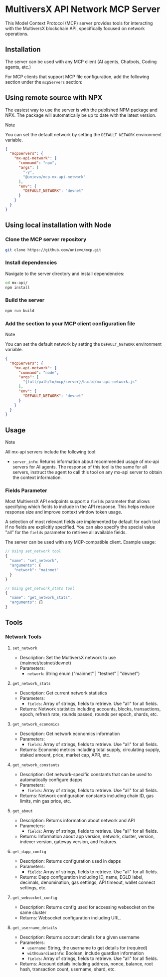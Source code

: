 # MultiversX API Network MCP Server

This Model Context Protocol (MCP) server provides tools for interacting with the MultiversX blockchain API, specifically focused on network operations.

## Installation

The server can be used with any MCP client (AI agents, Chatbots, Coding agents, etc.)

For MCP clients that support MCP file configuration, add the following section under the `mcpServers` section:

## Using remote source with NPX

The easiest way to use the server is with the published NPM package and NPX.
The package will automatically be up to date with the latest version.

> [!NOTE]
>
> You can set the default network by setting the `DEFAULT_NETWORK` environment variable.

```json
{
  "mcpServers": {
    "mx-api-network": {
      "command": "npx",
      "args": [
        "-y",
        "@unievo/mcp-mx-api-network"
      ],
      "env": {
        "DEFAULT_NETWORK": "devnet"
      }
    }
  }
}
```

## Using local installation with Node

### Clone the MCP server repository

```bash
git clone https://github.com/unievo/mcp.git
```

### Install dependencies

Navigate to the server directory and install dependencies:

```bash
cd mx-api/
npm install
```

### Build the server

```bash
npm run build
```

### Add the section to your MCP client configuration file

> [!NOTE]
>
> You can set the default network by setting the `DEFAULT_NETWORK` environment variable.

```json
{
  "mcpServers": {
    "mx-api-network": {
      "command": "node",
      "args": [
        "{full/path/to/mcp/server}/build/mx-api-network.js"
      ],
      "env": {
        "DEFAULT_NETWORK": "devnet"
      }
    }
  }
}
```

## Usage

> [!NOTE]
>
> All mx-api servers include the following tool:
>
>- `server_info`: Returns information about recommended usage of mx-api servers for AI agents. The response of this tool is the same for all servers, instruct the agent to call this tool on any mx-api server to obtain the context information.

### Fields Parameter

Most MultiversX API endpoints support a `fields` parameter that allows specifying which fields to include in the API response. This helps reduce response size and improve context window token usage.

A selection of most relevant fields are implemented by default for each tool if no fields are explicitly specified. You can also specify the special value "all" for the `fields` parameter to retrieve all available fields.

The server can be used with any MCP-compatible client. Example usage:

```typescript
// Using set_network tool
{
  "name": "set_network",
  "arguments": {
    "network": "mainnet"
  }
}

// Using get_network_stats tool
{
  "name": "get_network_stats",
  "arguments": {}
}
```

## Tools

### Network Tools

1. `set_network`
   - Description: Set the MultiversX network to use (mainnet/testnet/devnet)
   - Parameters:
     - `network`: String enum ("mainnet" | "testnet" | "devnet")

2. `get_network_stats`
   - Description: Get current network statistics
   - Parameters:
     - `fields`: Array of strings, fields to retrieve. Use "all" for all fields.
   - Returns: Network statistics including accounts, blocks, transactions, epoch, refresh rate, rounds passed, rounds per epoch, shards, etc.

3. `get_network_economics`
   - Description: Get network economics information
   - Parameters:
     - `fields`: Array of strings, fields to retrieve. Use "all" for all fields.
   - Returns: Economic metrics including total supply, circulating supply, staked amount, price, market cap, APR, etc.

4. `get_network_constants`
   - Description: Get network-specific constants that can be used to automatically configure dapps
   - Parameters:
     - `fields`: Array of strings, fields to retrieve. Use "all" for all fields.
   - Returns: Network configuration constants including chain ID, gas limits, min gas price, etc.

5. `get_about`
   - Description: Returns information about network and API
   - Parameters:
     - `fields`: Array of strings, fields to retrieve. Use "all" for all fields.
   - Returns: Information about app version, network, cluster, version, indexer version, gateway version, and features.

6. `get_dapp_config`
   - Description: Returns configuration used in dapps
   - Parameters:
     - `fields`: Array of strings, fields to retrieve. Use "all" for all fields.
   - Returns: Dapp configuration including ID, name, EGLD label, decimals, denomination, gas settings, API timeout, wallet connect settings, etc.

7. `get_websocket_config`
   - Description: Returns config used for accessing websocket on the same cluster
   - Returns: Websocket configuration including URL.

8. `get_username_details`
   - Description: Returns account details for a given username
   - Parameters:
     - `username`: String, the username to get details for (required)
     - `withGuardianInfo`: Boolean, include guardian information
     - `fields`: Array of strings, fields to retrieve. Use "all" for all fields.
   - Returns: Account details including address, nonce, balance, root hash, transaction count, username, shard, etc.
